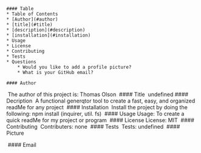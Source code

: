 
    #### Table
    * Table of Contents
    * [Author](#author)
    * [title](#title)
    * [description](#description)
    * [installation](#installation)
    * Usage
    * License
    * Contributing
    * Tests
    * Questions
        * Would you like to add a profile picture?
        * What is your GitHub email?
    
    #### Author
​
    The author of this project is: Thomas Olson
​
    #### Title
​
    undefined
​
    #### Decription
​
    A functional generqtor tool to create a fast, easy, and organized readMe for any project
​
    #### Installation
​
    Install the project by doing the following: npm install (inquirer, util. fs)
​
    #### Usage
​
    Usage: To create a quick readMe for my project or program
​
    #### License
​
    License: MIT
​
    #### Contributing
​
    Contributers: none
​
    #### Tests
​
    Tests: undefined
​
    #### Picture
​
    
​
    #### Email
​
    